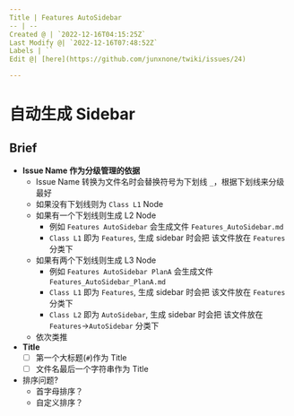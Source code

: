 ```yaml
---
Title | Features AutoSidebar
-- | --
Created @ | `2022-12-16T04:15:25Z`
Last Modify @| `2022-12-16T07:48:52Z`
Labels | ``
Edit @| [here](https://github.com/junxnone/twiki/issues/24)

---
```

# 自动生成 Sidebar

## Brief

- **Issue Name 作为分级管理的依据**
  - Issue Name 转换为文件名时会替换符号为下划线 `_`，根据下划线来分级最好
  - 如果没有下划线则为 `Class L1` Node
  - 如果有一个下划线则生成 L2 Node
    - 例如 `Features AutoSidebar` 会生成文件 `Features_AutoSidebar.md` 
    - `Class L1` 即为 `Features`, 生成 sidebar 时会把 该文件放在 `Features` 分类下
  - 如果有两个下划线则生成 L3 Node
    - 例如 `Features AutoSidebar PlanA` 会生成文件 `Features_AutoSidebar_PlanA.md`
    - `Class L1` 即为 `Features`, 生成 sidebar 时会把 该文件放在 `Features` 分类下
    - `Class L2` 即为 `AutoSidebar`, 生成 sidebar 时会把 该文件放在 `Features`->`AutoSidebar` 分类下
  - 依次类推
- **Title**
  - [ ] 第一个大标题(`#`)作为 Title
  - [ ] 文件名最后一个字符串作为 Title
- 排序问题?
  - 首字母排序？
  - 自定义排序？
